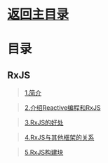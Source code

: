 # [返回主目录](Readme.md)<!-- omit in toc --> 

# 目录 <!-- omit in toc --> 


## RxJS

> [1.简介](../../RxJS/docs/RxJS_BigPicture/1.简介.md)

> [2.介绍Reactive编程和RxJS](../../RxJS/docs/RxJS_BigPicture/2.介绍Reactive编程和RxJS.md)

> [3.RxJS的好处](../../RxJS/docs/RxJS_BigPicture/3.RxJS的好处.md)

> [4.RxJS与其他框架的关系](../../RxJS/docs/RxJS_BigPicture/4.RxJS与其他框架的关系.md)

> [5.RxJS构建块](../../RxJS/docs/RxJS_BigPicture/5.RxJS构建块.md)

    
